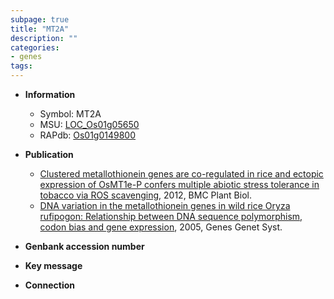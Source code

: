 ```yaml
---
subpage: true
title: "MT2A"
description: ""
categories:
- genes
tags: 
---
```


* **Information**  
    + Symbol: MT2A  
    + MSU: [LOC_Os01g05650](http://rice.plantbiology.msu.edu/cgi-bin/ORF_infopage.cgi?orf=LOC_Os01g05650)  
    + RAPdb: [Os01g0149800](http://rapdb.dna.affrc.go.jp/viewer/gbrowse_details/irgsp1?name=Os01g0149800)  

* **Publication**  
    + [Clustered metallothionein genes are co-regulated in rice and ectopic expression of OsMT1e-P confers multiple abiotic stress tolerance in tobacco via ROS scavenging](http://www.ncbi.nlm.nih.gov/pubmed?term=Clustered+metallothionein+genes+are+co-regulated+in+rice+and+ectopic+expression+of+OsMT1e-P+confers+multiple+abiotic+stress+tolerance+in+tobacco+via+ROS+scavenging%5BTitle%5D), 2012, BMC Plant Biol.
    + [DNA variation in the metallothionein genes in wild rice Oryza rufipogon: Relationship between DNA sequence polymorphism, codon bias and gene expression](http://www.ncbi.nlm.nih.gov/pubmed?term=DNA+variation+in+the+metallothionein+genes+in+wild+rice+Oryza+rufipogon:+Relationship+between+DNA+sequence+polymorphism,+codon+bias+and+gene+expression%5BTitle%5D), 2005, Genes Genet Syst.

* **Genbank accession number**  

* **Key message**  

* **Connection**  



